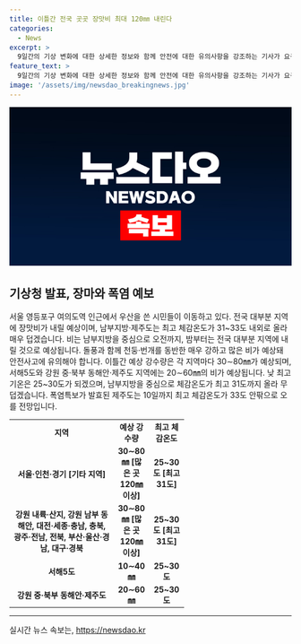 ```yaml
---
title: 이틀간 전국 곳곳 장맛비 최대 120㎜ 내린다
categories:
  - News
excerpt: >
  9일간의 기상 변화에 대한 상세한 정보와 함께 안전에 대한 유의사항을 강조하는 기사가 요구될 것으로 보입니다.  장마가 시작된 지 2일, 전국 대다수 지역에 올라올 장마비에 대비해야 합니다. 9~10일에는 서울, 인천, 경기 등 지역에서 30∼80㎜의 강한 비가 예상되며, 일부 지역에서는 120㎜ 이상의 폭우가 예상됩니다. 또한, 돌풍과 함께 천둥·번개를 동반한 매우 강한 비로 인해 안전사고에 유의해야 합니다. 최고기온은 25~30도로, 체감온도는 최고 33도까지 올라 무덥겠으니 주의가 필요합니다. 특히, 제주도는 폭염특보가 발효되어 10일까지 33도 안팎까지 오를 것으로 예상되니 주의가 요망됩니다.
feature_text: >
  9일간의 기상 변화에 대한 상세한 정보와 함께 안전에 대한 유의사항을 강조하는 기사가 요구될 것으로 보입니다.  장마가 시작된 지 2일, 전국 대다수 지역에 올라올 장마비에 대비해야 합니다. 9~10일에는 서울, 인천, 경기 등 지역에서 30∼80㎜의 강한 비가 예상되며, 일부 지역에서는 120㎜ 이상의 폭우가 예상됩니다. 또한, 돌풍과 함께 천둥·번개를 동반한 매우 강한 비로 인해 안전사고에 유의해야 합니다. 최고기온은 25~30도로, 체감온도는 최고 33도까지 올라 무덥겠으니 주의가 필요합니다. 특히, 제주도는 폭염특보가 발효되어 10일까지 33도 안팎까지 오를 것으로 예상되니 주의가 요망됩니다.
image: '/assets/img/newsdao_breakingnews.jpg'
---
```


<p><img src="/assets/img/newsdao_breakingnews.jpg" alt="pcversion 속보" /></p>

<h2 data-ke-size="size26">기상청 발표, 장마와 폭염 예보</h2>

<p data-ke-size="size16">서울 영등포구 여의도역 인근에서 우산을 쓴 시민들이 이동하고 있다. 전국 대부분 지역에 장맛비가 내릴 예상이며, 남부지방·제주도는 최고 체감온도가 31~33도 내외로 올라 매우 덥겠습니다. 비는 남부지방을 중심으로 오전까지, 밤부터는 전국 대부분 지역에 내릴 것으로 예상됩니다. 돌풍과 함께 천둥·번개를 동반한 매우 강하고 많은 비가 예상돼 안전사고에 유의해야 합니다. 이틀간 예상 강수량은 각 지역마다 30∼80㎜가 예상되며, 서해5도와 강원 중·북부 동해안·제주도 지역에는 20∼60㎜의 비가 예상됩니다. 낮 최고기온은 25~30도가 되겠으며, 남부지방을 중심으로 체감온도가 최고 31도까지 올라 무덥겠습니다. 폭염특보가 발효된 제주도는 10일까지 최고 체감온도가 33도 안팎으로 오를 전망입니다.</p>

<table>
  <colgroup>
    <col width="186" style="width: 140pt;" />
    <col width="62" style="width: 47pt;" />
    <col width="63" style="width: 47pt;" />
  </colgroup>
  <tbody>
    <tr>
      <td style="text-align: center; height: 17px;"><b>지역</b></td>
      <td style="text-align: center; height: 17px;"><b>예상 강수량</b></td>
      <td style="text-align: center; height: 17px;"><b>최고 체감온도</b></td>
    </tr>
    <tr>
      <td style="text-align: center; height: 17px;"><b>서울·인천·경기 [기타 지역]</b></td>
      <td style="text-align: center; height: 17px;"><b>30∼80㎜ [많은 곳 120㎜ 이상]</b></td>
      <td style="text-align: center; height: 17px;"><b>25~30도 [최고 31도]</b></td>
    </tr>
    <tr>
      <td style="text-align: center; height: 17px;"><b>강원 내륙·산지, 강원 남부 동해안, 대전·세종·충남, 충북, 광주·전남, 전북, 부산·울산·경남, 대구·경북</b></td>
      <td style="text-align: center; height: 17px;"><b>30∼80㎜ [많은 곳 120㎜ 이상]</b></td>
      <td style="text-align: center; height: 17px;"><b>25~30도 [최고 31도]</b></td>
    </tr>
    <tr>
      <td style="text-align: center; height: 17px;"><b>서해5도</b></td>
      <td style="text-align: center; height: 17px;"><b>10∼40㎜</b></td>
      <td style="text-align: center; height: 17px;"><b>25~30도</b></td>
    </tr>
    <tr>
      <td style="text-align: center; height: 17px;"><b>강원 중·북부 동해안·제주도</b></td>
      <td style="text-align: center; height: 17px;"><b>20∼60㎜</b></td>
      <td style="text-align: center; height: 17px;"><b>25~30도</b></td>
    </tr>
  </tbody>
</table>

<hr>
실시간 뉴스 속보는, <a href="https://newsdao.kr" rel="dofollow">https://newsdao.kr</a>


